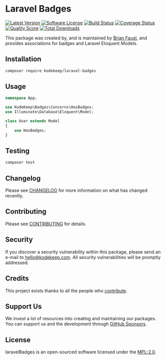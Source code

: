 # Laravel Badges

[![Latest Version](https://badgen.net/packagist/v/kodekeep/laravel-badges)](https://packagist.org/packages/kodekeep/laravel-badges)
[![Software License](https://badgen.net/packagist/license/kodekeep/laravel-badges)](https://packagist.org/packages/kodekeep/laravel-badges)
[![Build Status](https://img.shields.io/github/workflow/status/kodekeep/laravel-badges/run-tests?label=tests)](https://github.com/kodekeep/laravel-badges/actions?query=workflow%3Arun-tests+branch%3Amaster)
[![Coverage Status](https://badgen.net/codeclimate/coverage/kodekeep/laravel-badges)](https://codeclimate.com/github/kodekeep/laravel-badges)
[![Quality Score](https://badgen.net/codeclimate/maintainability/kodekeep/laravel-badges)](https://codeclimate.com/github/kodekeep/laravel-badges)
[![Total Downloads](https://badgen.net/packagist/dt/kodekeep/laravel-badges)](https://packagist.org/packages/kodekeep/laravel-badges)

This package was created by, and is maintained by [Brian Faust](https://github.com/faustbrian), and provides associations for badges and Laravel Eloquent Models.

## Installation

```bash
composer require kodekeep/laravel-badges
```

## Usage

``` php
namespace App;

use KodeKeep\Badges\Concerns\HasBadges;
use Illuminate\Database\Eloquent\Model;

class User extends Model
{
    use HasBadges;
}
```

## Testing

``` bash
composer test
```

## Changelog

Please see [CHANGELOG](CHANGELOG.md) for more information on what has changed recently.

## Contributing

Please see [CONTRIBUTING](CONTRIBUTING.md) for details.

## Security

If you discover a security vulnerability within this package, please send an e-mail to hello@kodekeep.com. All security vulnerabilities will be promptly addressed.

## Credits

This project exists thanks to all the people who [contribute](../../contributors).

## Support Us

We invest a lot of resources into creating and maintaining our packages. You can support us and the development through [GitHub Sponsors](https://github.com/sponsors/faustbrian).

## License

laravelBadges is an open-sourced software licensed under the [MPL-2.0](LICENSE.md).

